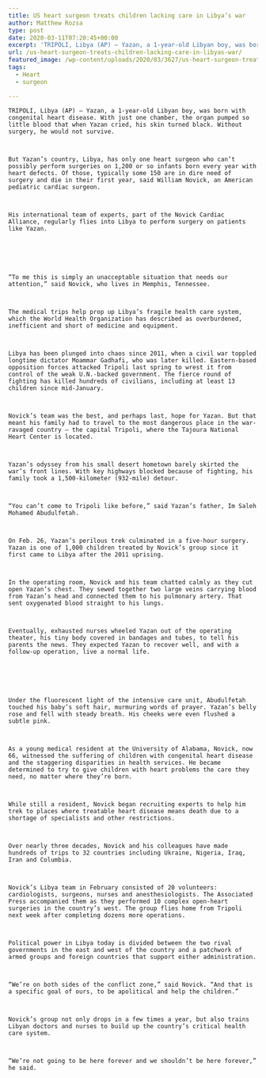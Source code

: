 ```yaml
---
title: US heart surgeon treats children lacking care in Libya’s war
author: Matthew Rozsa
type: post
date: 2020-03-11T07:20:45+00:00
excerpt: 'TRIPOLI, Libya (AP) — Yazan, a 1-year-old Libyan boy, was born with congenital heart disease. With just one chamber, the organ pumped so little blood that when Yazan cried, his skin turned black. Without surgery, he would not survive.But Yazan’s country, Libya, has only one heart surgeon who can’t possibly perform surgeries on 1,200 or&hellip;'
url: /us-heart-surgeon-treats-children-lacking-care-in-libyas-war/
featured_image: /wp-content/uploads/2020/03/3627/us-heart-surgeon-treats-children-lacking-care-in-libyas-war.jpg
tags:
  - Heart
  - surgeon

---
```

  
    TRIPOLI, Libya (AP) — Yazan, a 1-year-old Libyan boy, was born with congenital heart disease. With just one chamber, the organ pumped so little blood that when Yazan cried, his skin turned black. Without surgery, he would not survive.
  
  
  
    But Yazan’s country, Libya, has only one heart surgeon who can’t possibly perform surgeries on 1,200 or so infants born every year with heart defects. Of those, typically some 150 are in dire need of surgery and die in their first year, said William Novick, an American pediatric cardiac surgeon.
  
  
  
    His international team of experts, part of the Novick Cardiac Alliance, regularly flies into Libya to perform surgery on patients like Yazan.
  
  
  
  
  
  
    “To me this is simply an unacceptable situation that needs our attention,” said Novick, who lives in Memphis, Tennessee.
  
  
  
    The medical trips help prop up Libya’s fragile health care system, which the World Health Organization has described as overburdened, inefficient and short of medicine and equipment.
  
  
  
    Libya has been plunged into chaos since 2011, when a civil war toppled longtime dictator Moammar Gadhafi, who was later killed. Eastern-based opposition forces attacked Tripoli last spring to wrest it from control of the weak U.N.-backed government. The fierce round of fighting has killed hundreds of civilians, including at least 13 children since mid-January.
  
  
  
    Novick’s team was the best, and perhaps last, hope for Yazan. But that meant his family had to travel to the most dangerous place in the war-ravaged country — the capital Tripoli, where the Tajoura National Heart Center is located.
  
  
  
    Yazan’s odyssey from his small desert hometown barely skirted the war’s front lines. With key highways blocked because of fighting, his family took a 1,500-kilometer (932-mile) detour.
  
  
  
    “You can’t come to Tripoli like before,” said Yazan’s father, Im Saleh Mohamed Abudulfetah.
  
  
  
    On Feb. 26, Yazan’s perilous trek culminated in a five-hour surgery. Yazan is one of 1,000 children treated by Novick’s group since it first came to Libya after the 2011 uprising.
  
  
  
    In the operating room, Novick and his team chatted calmly as they cut open Yazan’s chest. They sewed together two large veins carrying blood from Yazan’s head and connected them to his pulmonary artery. That sent oxygenated blood straight to his lungs.
  
  
  
    Eventually, exhausted nurses wheeled Yazan out of the operating theater, his tiny body covered in bandages and tubes, to tell his parents the news. They expected Yazan to recover well, and with a follow-up operation, live a normal life.
  
  
  
  
  
  
    Under the fluorescent light of the intensive care unit, Abudulfetah touched his baby’s soft hair, murmuring words of prayer. Yazan’s belly rose and fell with steady breath. His cheeks were even flushed a subtle pink.
  
  
  
    As a young medical resident at the University of Alabama, Novick, now 66, witnessed the suffering of children with congenital heart disease and the staggering disparities in health services. He became determined to try to give children with heart problems the care they need, no matter where they’re born.
  
  
  
    While still a resident, Novick began recruiting experts to help him trek to places where treatable heart disease means death due to a shortage of specialists and other restrictions.
  
  
  
    Over nearly three decades, Novick and his colleagues have made hundreds of trips to 32 countries including Ukraine, Nigeria, Iraq, Iran and Columbia.
  
  
  
    Novick’s Libya team in February consisted of 20 volunteers: cardiologists, surgeons, nurses and anesthesiologists. The Associated Press accompanied them as they performed 10 complex open-heart surgeries in the country’s west. The group flies home from Tripoli next week after completing dozens more operations.
  
  
  
    Political power in Libya today is divided between the two rival governments in the east and west of the country and a patchwork of armed groups and foreign countries that support either administration.
  
  
  
    “We’re on both sides of the conflict zone,” said Novick. “And that is a specific goal of ours, to be apolitical and help the children.”
  
  
  
    Novick’s group not only drops in a few times a year, but also trains Libyan doctors and nurses to build up the country’s critical health care system.
  
  
  
    “We’re not going to be here forever and we shouldn’t be here forever,” he said.
  
